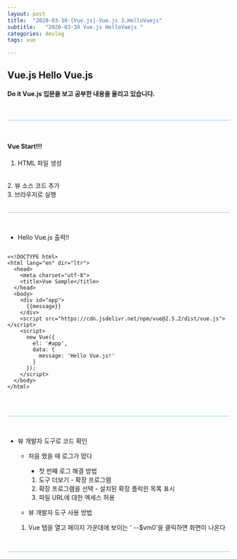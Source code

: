 ```yaml
---
layout: post
title:  "2020-03-30-[Vue.js]-Vue.js 3.HelloVuejs"
subtitle:   "2020-03-30 Vue.js HelloVuejs "
categories: devlog
tags: vue

---
```



## Vue.js Hello Vue.js <br/>


#### Do it Vue.js 입문을 보고 공부한 내용을 올리고 있습니다.



<br/>

<hr style="height: 1px; background: skyblue; "/>

<br/>

#### Vue Start!!!

1. HTML 파일 생성
<br/>
2. 뷰 소스 코드 추가
<br/>
3. 브라우저로 실행
<br/>

<br/>

<hr style="height: 1px; background: skyblue; "/>

<br/>

- Hello Vue.js 출력!!

```

<<!DOCTYPE html>
<html lang="en" dir="ltr">
  <head>
    <meta charset="utf-8">
    <title>Vue Sample</title>
  </head>
  <body>
    <div id="app">
      {{message}}
    </div>
    <script src="https://cdn.jsdelivr.net/npm/vue@2.5.2/dist/vue.js"></script>
    <script>
      new Vue({
        el: '#app',
        data: {
          message: 'Hello Vue.js!'
        }
      });
    </script>
  </body>
</html>


```

<br/>

<hr style="height: 1px; background: skyblue; "/>

<br/>


- 뷰 개발자 도구로 코드 확인
  - 처음 했을 때 로그가 떴다
    - 첫 번째 로그 해결 방법 <br/>
    1. 도구 더보기 - 확장 프로그램
    2. 확장 프로그램을 선택 - 설치된 확장 플럭읜 목록 표시
    3. 파일 URL에 대한 엑세스 허용

  - 뷰 개발자 도구 사용 방법
  1. Vue 탭을 열고 페이지 가운데에 보이는 '<Root> --$vm0'을 클릭하면 화면이 나온다


<br/>

<hr style="height: 1px; background: skyblue; "/>
